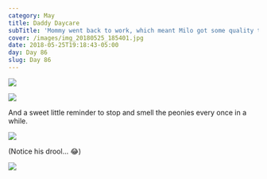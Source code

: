 ```yaml
---
category: May
title: Daddy Daycare
subTitle: 'Mommy went back to work, which meant Milo got some quality time with Dad.  '
cover: /images/img_20180525_185401.jpg
date: 2018-05-25T19:18:43-05:00
day: Day 86
slug: Day 86
---
```

![](/images/img_20180525_185401.jpg)

![](/images/img_20180525_115739.jpg)

And a sweet little reminder to stop and smell the peonies every once in a while.  

![](/images/mvimg_20180525_195237~2.jpg)

(Notice his drool... 😂)

![](/images/img_20180525_195225.jpg)
